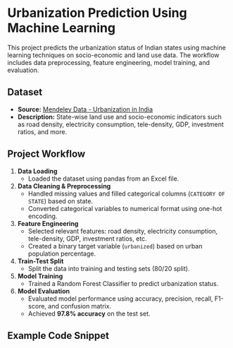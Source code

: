 # Urbanization Prediction Using Machine Learning

This project predicts the urbanization status of Indian states using machine learning techniques on socio-economic and land use data. The workflow includes data preprocessing, feature engineering, model training, and evaluation.

## Dataset

- **Source:** [Mendeley Data - Urbanization in India](https://data.mendeley.com/datasets/586r25nts5/1)
- **Description:** State-wise land use and socio-economic indicators such as road density, electricity consumption, tele-density, GDP, investment ratios, and more.

## Project Workflow

1. **Data Loading**
    - Loaded the dataset using pandas from an Excel file.
2. **Data Cleaning & Preprocessing**
    - Handled missing values and filled categorical columns (`CATEGORY OF STATE`) based on state.
    - Converted categorical variables to numerical format using one-hot encoding.
3. **Feature Engineering**
    - Selected relevant features: road density, electricity consumption, tele-density, GDP, investment ratios, etc.
    - Created a binary target variable (`urbanized`) based on urban population percentage.
4. **Train-Test Split**
    - Split the data into training and testing sets (80/20 split).
5. **Model Training**
    - Trained a Random Forest Classifier to predict urbanization status.
6. **Model Evaluation**
    - Evaluated model performance using accuracy, precision, recall, F1-score, and confusion matrix.
    - Achieved **97.8% accuracy** on the test set.

## Example Code Snippet


